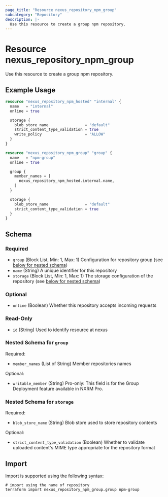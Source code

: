 ```yaml
---
page_title: "Resource nexus_repository_npm_group"
subcategory: "Repository"
description: |-
  Use this resource to create a group npm repository.
---
```

# Resource nexus_repository_npm_group
Use this resource to create a group npm repository.
## Example Usage
```terraform
resource "nexus_repository_npm_hosted" "internal" {
  name   = "internal"
  online = true

  storage {
    blob_store_name                = "default"
    strict_content_type_validation = true
    write_policy                   = "ALLOW"
  }
}

resource "nexus_repository_npm_group" "group" {
  name   = "npm-group"
  online = true

  group {
    member_names = [
      nexus_repository_npm_hosted.internal.name,
    ]
  }

  storage {
    blob_store_name                = "default"
    strict_content_type_validation = true
  }
}
```
<!-- schema generated by tfplugindocs -->
## Schema

### Required

- `group` (Block List, Min: 1, Max: 1) Configuration for repository group (see [below for nested schema](#nestedblock--group))
- `name` (String) A unique identifier for this repository
- `storage` (Block List, Min: 1, Max: 1) The storage configuration of the repository (see [below for nested schema](#nestedblock--storage))

### Optional

- `online` (Boolean) Whether this repository accepts incoming requests

### Read-Only

- `id` (String) Used to identify resource at nexus

<a id="nestedblock--group"></a>
### Nested Schema for `group`

Required:

- `member_names` (List of String) Member repositories names

Optional:

- `writable_member` (String) Pro-only: This field is for the Group Deployment feature available in NXRM Pro.


<a id="nestedblock--storage"></a>
### Nested Schema for `storage`

Required:

- `blob_store_name` (String) Blob store used to store repository contents

Optional:

- `strict_content_type_validation` (Boolean) Whether to validate uploaded content's MIME type appropriate for the repository format
## Import
Import is supported using the following syntax:
```shell
# import using the name of repository
terraform import nexus_repository_npm_group.group npm-group
```
